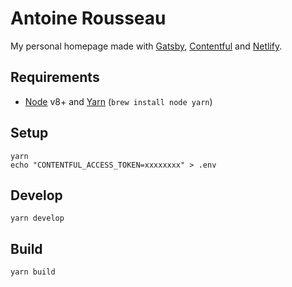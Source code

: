 # Antoine Rousseau

My personal homepage made with [Gatsby](https://www.gatsbyjs.org/), [Contentful](https://www.contentful.com/) and [Netlify](https://www.netlify.com/).

## Requirements

- [Node](https://nodejs.org/) v8+ and [Yarn](https://yarnpkg.com/) (`brew install node yarn`)

## Setup

    yarn
    echo "CONTENTFUL_ACCESS_TOKEN=xxxxxxxx" > .env

## Develop

    yarn develop

## Build

    yarn build
